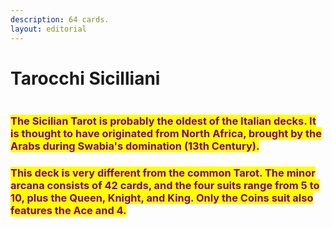 ```yaml
---
description: 64 cards.
layout: editorial
---
```


# Tarocchi Sicilliani

<figure><img src="../../../../../.gitbook/assets/pexels-btgl-♡-20076012.jpg" alt=""><figcaption></figcaption></figure>

### <mark style="color:purple;">The Sicilian Tarot is probably the oldest of the Italian decks. It is thought to have originated from North Africa, brought by the Arabs during Swabia's domination (13th Century).</mark>

### <mark style="color:purple;">This deck is very different from the common Tarot. The minor arcana consists of 42 cards, and the four suits range from 5 to 10, plus the Queen, Knight, and King. Only the Coins suit also features the Ace and 4.</mark>

